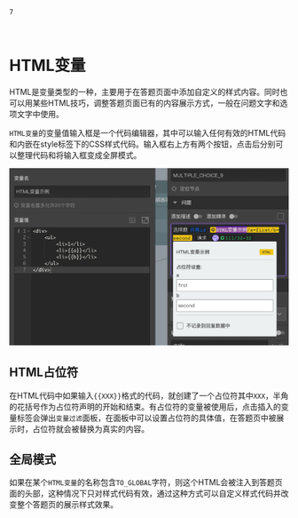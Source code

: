 ```index
7
```
```tag

```
```summary
```

# HTML变量

HTML是变量类型的一种，主要用于在答题页面中添加自定义的样式内容。同时也可以用某些HTML技巧，调整答题页面已有的内容展示方式，一般在问题文字和选项文字中使用。

`HTML变量`的变量值输入框是一个代码编辑器，其中可以输入任何有效的HTML代码和内嵌在style标签下的CSS样式代码。输入框右上方有两个按钮，点击后分别可以整理代码和将输入框变成全屏模式。

<img src='./images/html-type.png'>

## HTML占位符

在HTML代码中如果输入`{{XXX}}`格式的代码，就创建了一个占位符其中`XXX`，半角的花括号作为占位符声明的开始和结束。有占位符的变量被使用后，点击插入的变量标签会弹出`变量过滤`面板，在面板中可以设置占位符的具体值，在答题页中被展示时，占位符就会被替换为真实的内容。

## 全局模式

如果在某个`HTML变量`的名称包含`TO_GLOBAL`字符，则这个HTML会被注入到答题页面的头部，这种情况下只对样式代码有效，通过这种方式可以自定义样式代码并改变整个答题页的展示样式效果。

